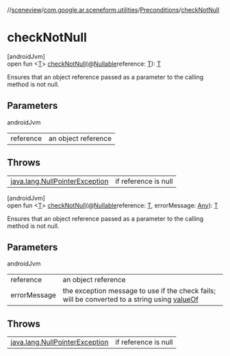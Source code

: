 //[sceneview](../../../index.md)/[com.google.ar.sceneform.utilities](../index.md)/[Preconditions](index.md)/[checkNotNull](check-not-null.md)

# checkNotNull

[androidJvm]\
open fun &lt;[T](check-not-null.md)&gt; [checkNotNull](check-not-null.md)(@[Nullable](https://developer.android.com/reference/kotlin/androidx/annotation/Nullable.html)reference: [T](../../com.google.ar.sceneform.rendering/-load-renderable-from-filament-gltf-task/index.md)): [T](../../com.google.ar.sceneform.rendering/-load-renderable-from-filament-gltf-task/index.md)

Ensures that an object reference passed as a parameter to the calling method is not null.

## Parameters

androidJvm

| | |
|---|---|
| reference | an object reference |

## Throws

| | |
|---|---|
| [java.lang.NullPointerException](https://developer.android.com/reference/kotlin/java/lang/NullPointerException.html) | if reference is null |

[androidJvm]\
open fun &lt;[T](check-not-null.md)&gt; [checkNotNull](check-not-null.md)(@[Nullable](https://developer.android.com/reference/kotlin/androidx/annotation/Nullable.html)reference: [T](../../com.google.ar.sceneform.rendering/-load-renderable-from-filament-gltf-task/index.md), errorMessage: [Any](https://kotlinlang.org/api/latest/jvm/stdlib/kotlin/-any/index.html)): [T](../../com.google.ar.sceneform.rendering/-load-renderable-from-filament-gltf-task/index.md)

Ensures that an object reference passed as a parameter to the calling method is not null.

## Parameters

androidJvm

| | |
|---|---|
| reference | an object reference |
| errorMessage | the exception message to use if the check fails; will be converted to a string using [valueOf](https://developer.android.com/reference/kotlin/java/lang/String.html#valueof) |

## Throws

| | |
|---|---|
| [java.lang.NullPointerException](https://developer.android.com/reference/kotlin/java/lang/NullPointerException.html) | if reference is null |
